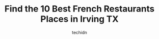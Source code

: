 ---
layout: ampstory
image: https://i0.wp.com/www.depkes.org/wp-content/uploads/2023/06/french-restaurants-0-in-irving-tx-1685868562.jpeg?resize=640,853
author: techidn
featured: false
description: Discover the impressive array of French Restaurants options in Irving TX, where you can find 10 of the largest French Restaurants establishments in the area. From renowned classics to hidden
title: Find the 10 Best French Restaurants Places in Irving TX
cover:
   title: Find the 10 Best French Restaurants Places in Irving TX
   subtitle: Rickpate
   background: https://www.depkes.org/wp-content/uploads/2023/06/french-restaurants-0-in-irving-tx-1685868562.jpeg

pages: 
 - layout: thirds
   top: <h1>#1 Via Reál</h1>
   bottom: "<p>Such a lovely experience dining at Via Real! It was my birthday and glad that we picked the place to enjoy our dinner there! I think this restaurant is going to be one of</p>"
   background: https://www.depkes.org/wp-content/uploads/2023/06/french-restaurants-1-in-irving-tx-1685868563.jpeg
   backgroundblur: true
 - layout: thirds
   top: <h1>#2 la Madeleine</h1>
   bottom: "<p>The service was outstanding! Gabe made my day. I did not expect such a welcoming and hospitable experience. I was feeling very indecisive about the soups so he let me sam</p>"
   background: https://www.depkes.org/wp-content/uploads/2023/06/french-restaurants-2-in-irving-tx-1685868563.jpeg
   cta:
      link: https://www.depkes.org/blog/find-the-10-best-french-restaurants-places-in-irving-tx/
      text: Find the 10 Best French Restaurants Places in Irving TX
 - layout: thirds
   top: <h1>#3 rise Dallas</h1>
   bottom: "<p>5360 W Lovers Ln #220, Dallas, TX 75209, United States</p>"
   background: https://www.depkes.org/wp-content/uploads/2023/06/french-restaurants-3-in-irving-tx-1685868564.jpeg
   cta:
      link: https://www.depkes.org/blog/find-the-10-best-french-restaurants-places-in-irving-tx/
      text: Find the 10 Best French Restaurants Places in Irving TX
 - layout: thirds
   top: <h1>#4 Adobo Puerto Rican Cafe</h1>
   bottom: "<p>3013 N Belt Line Rd, Irving, TX 75062, United States</p>"
   background: https://images.unsplash.com/photo-1552083974-186346191183?ixlib=rb-4.0.3&ixid=MnwxMjA3fDB8MHxwaG90by1wYWdlfHx8fGVufDB8fHx8&auto=format&fit=crop&w=640&h=853&q=80
   cta:
      link: https://www.depkes.org/blog/find-the-10-best-french-restaurants-places-in-irving-tx/
      text: Find the 10 Best French Restaurants Places in Irving TX
 - layout: thirds
   top: <h1>#5 Chez Fabien</h1>
   bottom: "<p>316 S Main St, Grapevine, TX 76051, United States</p>"
   background: https://images.unsplash.com/photo-1527066579998-dbbae57f45ce?ixlib=rb-4.0.3&ixid=MnwxMjA3fDB8MHxwaG90by1wYWdlfHx8fGVufDB8fHx8&auto=format&fit=crop&w=640&h=853&q=80
   cta:
      link: https://www.depkes.org/blog/find-the-10-best-french-restaurants-places-in-irving-tx/
      text: Find the 10 Best French Restaurants Places in Irving TX
 - layout: thirds
   top: <h1>#6 Le Peep of Las Colinas</h1>
   bottom: "<p>4835 N OConnor Rd, Irving, TX 75062, United States</p>"
   background: https://images.unsplash.com/photo-1546497974-b213c9efb599?ixlib=rb-4.0.3&ixid=MnwxMjA3fDB8MHxwaG90by1wYWdlfHx8fGVufDB8fHx8&auto=format&fit=crop&w=640&h=853&q=80
   cta:
      link: https://www.depkes.org/blog/find-the-10-best-french-restaurants-places-in-irving-tx/
      text: Find the 10 Best French Restaurants Places in Irving TX
 - layout: thirds
   top: <h1>#7 Villas Grill Brazilian Steakhouse</h1>
   bottom: "<p>137 S Main St, Irving, TX 75060, United States</p>"
   background: https://images.unsplash.com/photo-1604871000636-074fa5117945?ixlib=rb-4.0.3&ixid=MnwxMjA3fDB8MHxwaG90by1wYWdlfHx8fGVufDB8fHx8&auto=format&fit=crop&w=640&h=853&q=80
   cta:
      link: https://www.depkes.org/blog/find-the-10-best-french-restaurants-places-in-irving-tx/
      text: Find the 10 Best French Restaurants Places in Irving TX
 - layout: thirds
   middle: Continue reading...
   background: https://images.unsplash.com/photo-1531169509526-f8f1fdaa4a67?ixlib=rb-4.0.3&ixid=MnwxMjA3fDB8MHxwaG90by1wYWdlfHx8fGVufDB8fHx8&auto=format&fit=crop&w=640&h=853&q=80
   cta:
      link: https://www.depkes.org/blog/find-the-10-best-french-restaurants-places-in-irving-tx/
      text: Find the 10 Best French Restaurants Places in Irving TX
      
---